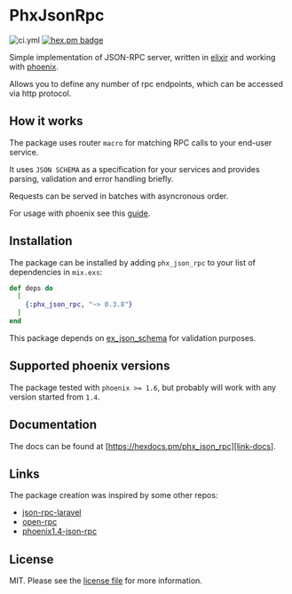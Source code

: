 # PhxJsonRpc

![ci.yml][link-ci]
[![hex.pm badge][link-shield]][link-hex]

Simple implementation of JSON-RPC server, written in [elixir][link-elixir] and working with [phoenix][link-phoenix].

Allows you to define any number of rpc endpoints, which can be accessed via http protocol.

## How it works

The package uses router `macro` for matching RPC calls to your end-user service.

It uses `JSON SCHEMA` as a specification for your services and provides parsing, validation and error handling briefly.

Requests can be served in batches with asyncronous order.

For usage with phoenix see this [guide][link-guide].

## Installation

The package can be installed
by adding `phx_json_rpc` to your list of dependencies in `mix.exs`:

```elixir
def deps do
  [
    {:phx_json_rpc, "~> 0.3.8"}
  ]
end
```

This package depends on [ex_json_schema](https://github.com/jonasschmidt/ex_json_schema) for validation purposes.

## Supported phoenix versions

The package tested with `phoenix >= 1.6`, but probably will work with any version started from `1.4`.

## Documentation

The docs can be found at [https://hexdocs.pm/phx_json_rpc][link-docs].

## Links

The package creation was inspired by some other repos:

- [json-rpc-laravel](https://github.com/avto-dev/json-rpc-laravel)
- [open-rpc](https://github.com/open-rpc/)
- [phoenix1.4-json-rpc](https://github.com/vruizext/phoenix1.4-json-rpc)

## License

MIT. Please see the [license file](LICENSE.md) for more information.

[link-ci]: https://github.com/shirokovnv/phx_json_rpc/actions/workflows/ci.yml/badge.svg
[link-elixir]: https://elixir-lang.org/
[link-phoenix]: https://www.phoenixframework.org/
[link-guide]: https://hexdocs.pm/phx_json_rpc/PhxJsonRpc.html
[link-docs]: https://hexdocs.pm/phx_json_rpc
[link-shield]: https://img.shields.io/hexpm/v/phx_json_rpc
[link-hex]: https://hex.pm/packages/phx_json_rpc